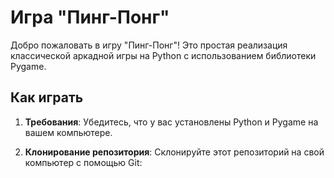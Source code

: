# Игра "Пинг-Понг"

Добро пожаловать в игру "Пинг-Понг"! Это простая реализация классической аркадной игры на Python с использованием библиотеки Pygame.

## Как играть

1. **Требования**: Убедитесь, что у вас установлены Python и Pygame на вашем компьютере.
   
2. **Клонирование репозитория**: Склонируйте этот репозиторий на свой компьютер с помощью Git:

